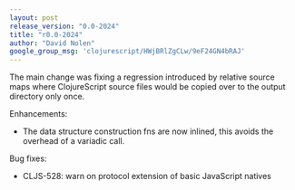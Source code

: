 ```yaml
---
layout: post
release_version: "0.0-2024"
title: "r0.0-2024"
author: "David Nolen"
google_group_msg: 'clojurescript/HWjBRlZgCLw/9eF24GN4bRAJ'
---
```


The main change was fixing a regression introduced by relative source
maps where ClojureScript source files would be copied over to the output
directory only once.

Enhancements:

* The data structure construction fns are now inlined, this
  avoids the overhead of a variadic call.

Bug fixes:

* CLJS-528: warn on protocol extension of basic JavaScript natives
